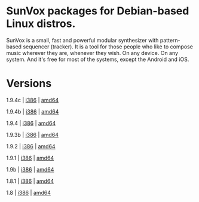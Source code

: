 # SunVox packages for Debian-based Linux distros.
SunVox is a small, fast and powerful modular synthesizer with pattern-based sequencer (tracker). It is a tool for those people who like to compose music wherever they are, whenever they wish. On any device. On any system. And it's free for most of the systems, except the Android and iOS.
# Versions
1.9.4c | [i386](https://github.com/nanashinogonbee/sunvox-deb/raw/master/1.9.4c/sunvox_1.9.4c_i386.deb) | [amd64](https://github.com/nanashinogonbee/sunvox-deb/raw/master/1.9.4c/sunvox_1.9.4c_amd64.deb)

1.9.4b | [i386](https://github.com/nanashinogonbee/sunvox-deb/raw/master/1.9.4b/sunvox_1.9.4b_i386.deb) | [amd64](https://github.com/nanashinogonbee/sunvox-deb/raw/master/1.9.4b/sunvox_1.9.4b_amd64.deb)


1.9.4 | [i386](https://github.com/nanashinogonbee/sunvox-deb/raw/master/1.9.4/sunvox_1.9.4_i386.deb) | [amd64](https://github.com/nanashinogonbee/sunvox-deb/raw/master/1.9.4/sunvox_1.9.4_amd64.deb)


1.9.3b | [i386](https://github.com/nanashinogonbee/sunvox-deb/raw/master/1.9.3b/sunvox_1.9.3b_i386.deb) | [amd64](https://github.com/nanashinogonbee/sunvox-deb/raw/master/1.9.3b/sunvox_1.9.3b_amd64.deb)


1.9.2 | [i386](https://github.com/nanashinogonbee/sunvox-deb/raw/master/1.9.2/sunvox_1.9.2_i386.deb) | [amd64](https://github.com/nanashinogonbee/sunvox-deb/raw/master/1.9.2/sunvox_1.9.2_amd64.deb)


1.9.1 | [i386](https://github.com/nanashinogonbee/sunvox-deb/raw/master/1.9.1/sunvox_1.9.1_i386.deb) | [amd64](https://github.com/nanashinogonbee/sunvox-deb/raw/master/1.9.1/sunvox_1.9.1_amd64.deb)


1.9b | [i386](https://github.com/nanashinogonbee/sunvox-deb/raw/master/1.9b/sunvox_1.9b_i386.deb) | [amd64](https://github.com/nanashinogonbee/sunvox-deb/raw/master/1.9b/sunvox_1.9b_amd64.deb)


1.8.1 | [i386](https://github.com/nanashinogonbee/sunvox-deb/raw/master/1.8.1/sunvox_1.8.1_i386.deb) | [amd64](https://github.com/nanashinogonbee/sunvox-deb/raw/master/1.8.1/sunvox_1.8.1_amd64.deb)


1.8 | [i386](https://github.com/nanashinogonbee/sunvox-deb/raw/master/1.8/sunvox_1.8_i386.deb) | [amd64](https://github.com/nanashinogonbee/sunvox-deb/raw/master/1.8/sunvox_1.8_amd64.deb)
